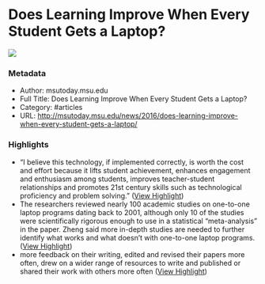 # Does Learning Improve When Every Student Gets a Laptop?

![](https://readwise-assets.s3.amazonaws.com/static/images/article0.00998d930354.png)

### Metadata

- Author: msutoday.msu.edu
- Full Title: Does Learning Improve When Every Student Gets a Laptop?
- Category: #articles
- URL: http://msutoday.msu.edu/news/2016/does-learning-improve-when-every-student-gets-a-laptop/

### Highlights

- “I believe this technology, if implemented correctly, is worth the cost and effort because it lifts student achievement, enhances engagement and enthusiasm among students, improves teacher-student relationships and promotes 21st century skills such as technological proficiency and problem solving.” ([View Highlight](https://instapaper.com/read/722628835/2672725))
- The researchers reviewed nearly 100 academic studies on one-to-one laptop programs dating back to 2001, although only 10 of the studies were scientifically rigorous enough to use in a statistical “meta-analysis” in the paper. Zheng said more in-depth studies are needed to further identify what works and what doesn’t with one-to-one laptop programs. ([View Highlight](https://instapaper.com/read/722628835/2672727))
- more feedback on their writing, edited and revised their papers more often, drew on a wider range of resources to write and published or shared their work with others more often ([View Highlight](https://instapaper.com/read/722628835/2672728))
